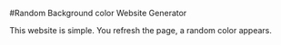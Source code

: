 #Random Background color Website Generator

This website is simple. You refresh the page, a random color appears.